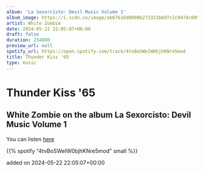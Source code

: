 ```yaml
---
album: 'La Sexorcisto: Devil Music Volume 1'
album_image: https://i.scdn.co/image/ab67616d0000b273321b697c2c9474c0951ac58f
artist: White Zombie
date: 2024-05-22 22:05:07+00:00
draft: false
duration: 234080
preview_url: null
spotify_url: https://open.spotify.com/track/4tvBoSWeIW0bjhKNre5mod
title: Thunder Kiss '65
type: music
---
```



# Thunder Kiss '65

## White Zombie on the album La Sexorcisto: Devil Music Volume 1

You can listen [here](https://open.spotify.com/track/4tvBoSWeIW0bjhKNre5mod)

{{% spotify "4tvBoSWeIW0bjhKNre5mod" small %}}

added on 2024-05-22 22:05:07+00:00